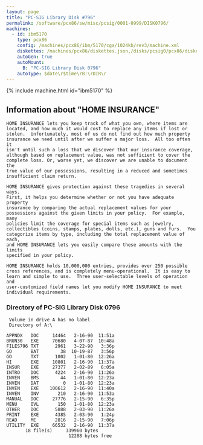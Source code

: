 ```yaml
---
layout: page
title: "PC-SIG Library Disk #796"
permalink: /software/pcx86/sw/misc/pcsig/0001-0999/DISK0796/
machines:
  - id: ibm5170
    type: pcx86
    config: /machines/pcx86/ibm/5170/cga/1024kb/rev3/machine.xml
    diskettes: /machines/pcx86/diskettes.json,/disks/pcsig0/pcx86/diskettes.json
    autoGen: true
    autoMount:
      B: "PC-SIG Library Disk 0796"
    autoType: $date\r$time\rB:\rDIR\r
---
```


{% include machine.html id="ibm5170" %}

## Information about "HOME INSURANCE"

    HOME INSURANCE lets you keep track of what you own, where items are
    located, and how much it would cost to replace any items if lost or
    stolen.  Unfortunately, most of us do not find out how much property
    insurance we need until after we suffer a major loss.  All too often it
    isn't until such a loss that we discover that our insurance coverage,
    although based on replacement value, was not sufficient to cover the
    complete loss. Or, worse yet, we discover we are unable to document the
    true value of our possessions, resulting in a reduced and sometimes
    insufficient claim return.
    
    HOME INSURANCE gives protection against these tragedies in several ways.
    First, it helps you determine whether or not you have adequate property
    insurance by comparing the actual replacement values for your
    possessions against the given limits in your policy.  For example, many
    policies limit the coverage for special items such as jewelry,
    collectibles (coins, stamps, plates, dolls, etc.), guns and furs.  You
    categorize items by type, including the total replacement value of each,
    and HOME INSURANCE lets you easily compare these amounts with the limits
    specified in your policy.
    
    HOME INSURANCE holds 10,000,000 entries, provides over 250 possible
    cross references, and is completely menu-operational.  It is easy to
    learn and simple to use.  Three user-selectable levels of operation and
    user-customized field names let you modify HOME INSURANCE to meet
    individual requirements.

### Directory of PC-SIG Library Disk 0796

     Volume in drive A has no label
     Directory of A:\

    APPNDX   DOC     14464   2-16-90  11:51a
    BRUN30   EXE     70680   4-07-87  10:48a
    FILES796 TXT      2961   3-22-90   3:36p
    GO       BAT        38  10-19-87   3:56p
    GO       TXT      1002   1-01-80  12:26a
    HI       EXE     10801   2-16-90  11:37a
    INSUR    EXE     27377   2-02-89   6:05a
    INTRO    DOC      4224   2-16-90  11:26a
    INVEN    BMS        44   1-01-80  12:23a
    INVEN    DAT         0   1-01-80  12:23a
    INVEN    EXE    100612   2-16-90  11:40a
    INVEN    INV       210   2-16-90  11:53a
    MANUAL   DOC     27776   2-15-90   6:35p
    MENU     OVL       150   1-01-80  12:23a
    OTHER    DOC      5888   2-03-90  11:26a
    PRINT    EXE      4385   2-03-90   1:24p
    READ     ME       2816   2-15-90   7:06p
    UTILITY  EXE     66532   2-16-90  11:37a
           18 file(s)     339960 bytes
                           12288 bytes free
